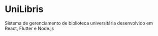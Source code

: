 # UniLibris
Sistema de gerenciamento de biblioteca universitária desenvolvido em React, Flutter e Node.js
